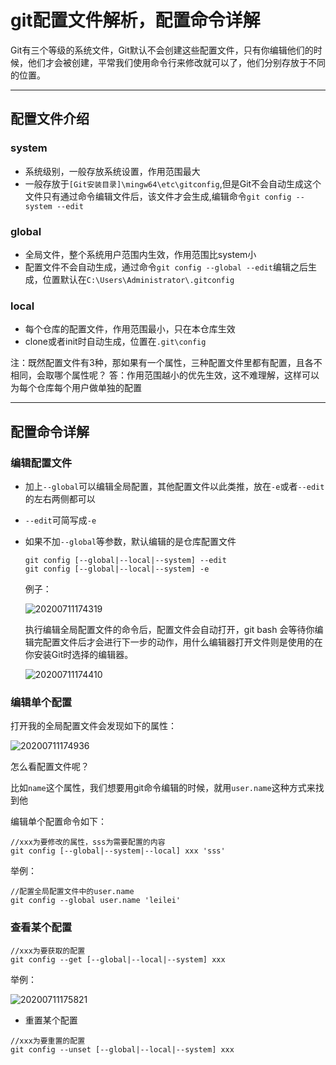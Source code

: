 # git配置文件解析，配置命令详解

Git有三个等级的系统文件，Git默认不会创建这些配置文件，只有你编辑他们的时候，他们才会被创建，平常我们使用命令行来修改就可以了，他们分别存放于不同的位置。


---
## 配置文件介绍

### system

- 系统级别，一般存放系统设置，作用范围最大
- 一般存放于`[Git安装目录]\mingw64\etc\gitconfig`,但是Git不会自动生成这个文件只有通过命令编辑文件后，该文件才会生成,编辑命令`git config --system --edit`

### global

- 全局文件，整个系统用户范围内生效，作用范围比system小
- 配置文件不会自动生成，通过命令`git config --global --edit`编辑之后生成，位置默认在`C:\Users\Administrator\.gitconfig`

### local

- 每个仓库的配置文件，作用范围最小，只在本仓库生效
- clone或者init时自动生成，位置在`.git\config`

注：既然配置文件有3种，那如果有一个属性，三种配置文件里都有配置，且各不相同，会取哪个属性呢？
答：作用范围越小的优先生效，这不难理解，这样可以为每个仓库每个用户做单独的配置

---
## 配置命令详解

### 编辑配置文件

- 加上`--global`可以编辑全局配置，其他配置文件以此类推，放在`-e`或者`--edit`的左右两侧都可以
- `--edit`可简写成`-e`
- 如果不加`--global`等参数，默认编辑的是仓库配置文件
  ```
  git config [--global|--local|--system] --edit
  git config [--global|--local|--system] -e
  ```
  例子：
    
    ![20200711174319](https://cdn.jsdelivr.net/gh/leiyu1997/PicBed@master/blogs/pictures/20200711174319.png)

    执行编辑全局配置文件的命令后，配置文件会自动打开，git bash 会等待你编辑完配置文件后才会进行下一步的动作，用什么编辑器打开文件则是使用的在你安装Git时选择的编辑器。

    ![20200711174410](https://cdn.jsdelivr.net/gh/leiyu1997/PicBed@master/blogs/pictures/20200711174410.png)

### 编辑单个配置

打开我的全局配置文件会发现如下的属性：

![20200711174936](https://cdn.jsdelivr.net/gh/leiyu1997/PicBed@master/blogs/pictures/20200711174936.png)

怎么看配置文件呢？

比如`name`这个属性，我们想要用git命令编辑的时候，就用`user.name`这种方式来找到他

编辑单个配置命令如下：

```
//xxx为要修改的属性，sss为需要配置的内容
git config [--global|--system|--local] xxx 'sss'
```
举例：

```
//配置全局配置文件中的user.name
git config --global user.name 'leilei'
```

### 查看某个配置

```
//xxx为要获取的配置
git config --get [--global|--local|--system] xxx
```

举例：

![20200711175821](https://cdn.jsdelivr.net/gh/leiyu1997/PicBed@master/blogs/pictures/20200711175821.png)

- <a id='24'>重置某个配置</a>

```
//xxx为要重置的配置
git config --unset [--global|--local|--system] xxx
```